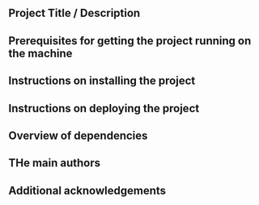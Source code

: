 ## Project Title / Description
## Prerequisites for getting the project running on the machine
## Instructions on installing the project
## Instructions on deploying the project
## Overview of dependencies
## THe main authors
## Additional acknowledgements
